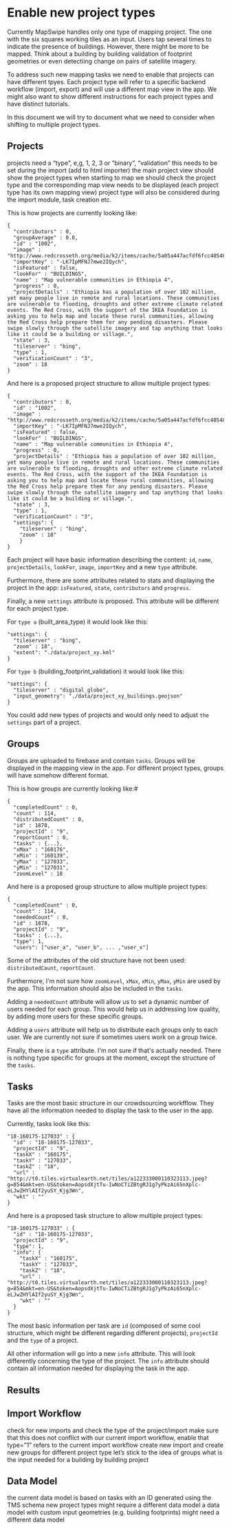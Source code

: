 # Enable new project types

Currently MapSwipe handles only one type of mapping project. The one with the six squares working tiles as an input. Users tap several times to indicate the presence of buildings. However, there might be more to be mapped. Think about a building by building validation of footprint geometries or even detectiing change on pairs of satellite imagery.

To address such new mapping tasks we need to enable that projects can have different tpyes. Each project type will refer to a specific backend workflow (import, export) and will use a different map view in the app. We might also want to show different instructions for each project types and have distinct tutorials.

In this document we will try to document what we need to consider when shifting to multiple project types.

## Projects

projects need a “type”, e,g, 1, 2, 3 or “binary”, “validation”
this needs to be set during the import (add to html importer)
the main project view should show the project types
when starting to map we should check the project type and the
 corresponding map view needs to be displayed (each project type has its own mapping view)
project type will also be considered during the import module, task creation etc.

This is how projects are currently looking like:
```
{
  "contributors" : 0,
  "groupAverage" : 0.0,
  "id" : "1002",
  "image" : "http://www.redcrosseth.org/media/k2/items/cache/5a05a447acfdf6fcc40548cc4c1cea8d_L.jpg",
  "importKey" : "-LK7IpMFNJ7mwe2IQych",
  "isFeatured" : false,
  "lookFor" : "BUILDINGS",
  "name" : "Map vulnerable communities in Ethiopia 4",
  "progress" : 0,
  "projectDetails" : "Ethiopia has a population of over 102 million, yet many people live in remote and rural locations. These communities are vulnerable to flooding, droughts and other extreme climate related events. The Red Cross, with the support of the IKEA Foundation is asking you to help map and locate these rural communities, allowing the Red Cross help prepare them for any pending disasters. Please swipe slowly through the satellite imagery and tap anything that looks like it could be a building or village.",
  "state" : 3,
  "tileserver" : "bing",
  "type" : 1,
  "verificationCount" : "3",
  "zoom" : 18
}
```

And here is a proposed project structure to allow multiple project types:
```
{
  "contributors" : 0,
  "id" : "1002",
  "image" : "http://www.redcrosseth.org/media/k2/items/cache/5a05a447acfdf6fcc40548cc4c1cea8d_L.jpg",
  "importKey" : "-LK7IpMFNJ7mwe2IQych",
  "isFeatured" : false,
  "lookFor" : "BUILDINGS",
  "name" : "Map vulnerable communities in Ethiopia 4",
  "progress" : 0,
  "projectDetails" : "Ethiopia has a population of over 102 million, yet many people live in remote and rural locations. These communities are vulnerable to flooding, droughts and other extreme climate related events. The Red Cross, with the support of the IKEA Foundation is asking you to help map and locate these rural communities, allowing the Red Cross help prepare them for any pending disasters. Please swipe slowly through the satellite imagery and tap anything that looks like it could be a building or village.",
  "state" : 3,
  "type" : 1,
  "verificationCount" : "3",
  "settings": {
    "tileserver" : "bing",
    "zoom" : 18"
    }
}
```
Each project will have basic information describing the content: `id`, `name`, `projectDetails`, `lookFor`, `image`, `importKey` and a new `type` attribute.

Furthermore, there are some attributes related to stats and displaying the project in the app: `isFeatured`, `state`, `contributors` and `progress`.

Finally, a new `settings` attribute is proposed. This attribute will be different for each project type.

For `type a` (built_area_type) it would look like this:
```
"settings": {
  "tileserver" : "bing",
  "zoom" : 18",
  "extent": "./data/project_xy.kml"
}
```

For `type b` (building_footprint_validation) it would look like this:
```
"settings": {
  "tileserver" : "digital_globe",
  "input_geometry": "./data/project_xy_buildings.geojson"
}
```
You could add new types of projects and would only need to adjust `the settings` part of a project.

## Groups
Groups are uploaded to firebase and contain `tasks`. Groups will be displayed in the mapping view in the app. For different project types, groups will have somehow different format.

This is how groups are currently looking like:#
```
{
  "completedCount" : 0,
  "count" : 114,
  "distributedCount" : 0,
  "id" : 1878,
  "projectId" : "9",
  "reportCount" : 0,
  "tasks" : {...},
  "xMax" : "160176",
  "xMin" : "160139",
  "yMax" : "127033",
  "yMin" : "127031",
  "zoomLevel" : 18
```

And here is a proposed group structure to allow multiple project types:
```
{
  "completedCount" : 0,
  "count" : 114,
  "neededCount" : 0,
  "id" : 1878,
  "projectId" : "9",
  "tasks" : {...},
  "type": 1,
  "users": ["user_a", "user_b", ... ,"user_x"]
```

Some of the attributes of the old structure have not been used: `distributedCount`, `reportCount`.

Furthermore, I'm not sure how `zoomLevel`, `xMax`, `xMin`, `yMax`, `yMin` are used by the app. This information should also be included in the `tasks`.

 Adding a `neededCount` attribute will allow us to set a dynamic number of users needed for each group. This would help us in addressing low quality, by adding more users for these specific groups.

 Adding a `users` attribute will help us to distribute each groups only to each user. We are currently not sure if sometimes users work on a group twice.

 Finally, there is a `type` attribute. I'm not sure if that's actually needed. There is nothing type specific for groups at the moment, except the structure of the `tasks`.

## Tasks
Tasks are the most basic structure in our crowdsourcing workfflow. They have all the information needed to display the task to the user in the app.

Currently, tasks look like this:
```
"18-160175-127033" : {
  "id" : "18-160175-127033",
  "projectId" : "9",
  "taskX" : "160175",
  "taskY" : "127033",
  "taskZ" : "18",
  "url" : "http://t0.tiles.virtualearth.net/tiles/a122333000110323113.jpeg?g=854&mkt=en-US&token=AopsdXjtTu-IwNoCTiZBtgRJ1g7yPkzAi65nXplc-eLJwZHYlAIf2yuSY_Kjg3Wn",
  "wkt" : ""
}
```

And here is a proposed task structure to allow multiple project types:
```
"18-160175-127033" : {
  "id" : "18-160175-127033",
  "projectId" : "9",
  "type": 1,
  "info": {
    "taskX" : "160175",
    "taskY" : "127033",
    "taskZ" : "18",
    "url" : "http://t0.tiles.virtualearth.net/tiles/a122333000110323113.jpeg?g=854&mkt=en-US&token=AopsdXjtTu-IwNoCTiZBtgRJ1g7yPkzAi65nXplc-eLJwZHYlAIf2yuSY_Kjg3Wn",
    "wkt" : ""
  }
}
```
The most basic information per task are `id` (composed of some cool structure, which might be different regarding different projects), `projectId` and the `type` of a project.

All other information will go into a new `info` attribute. This will look differently concerning the type of the project. The `info` attribute should contain all information needed for displaying the task in the app.



## Results



## Import Workflow
check for new imports and check the type of the project/import
make sure that this does not conflict with our current import workflow, enable that type=”1” refers to the current import workflow
create new import and create new groups for different project type
let’s stick to the idea of groups
what is the input needed for a building by building project

## Data Model
the current data model is based on tasks with an ID generated using the TMS schema
new project types might require a different data model
a data model with custom input geometries (e.g. building footprints) might need a different data model

